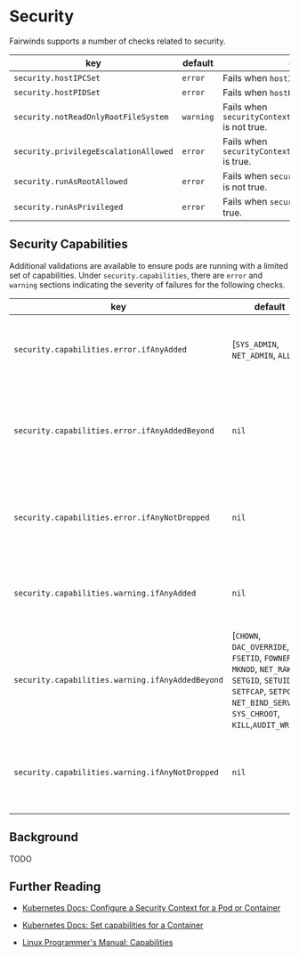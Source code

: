 # Security

Fairwinds supports a number of checks related to security.

key | default | description
----|---------|------------
`security.hostIPCSet` | `error` | Fails when `hostIPC` attribute is configured.
`security.hostPIDSet` | `error` | Fails when `hostPID` attribute is configured.
`security.notReadOnlyRootFileSystem` | `warning` | Fails when `securityContext.readOnlyRootFilesystem` is not true.
`security.privilegeEscalationAllowed` | `error` | Fails when `securityContext.allowPrivilegeEscalation` is true.
`security.runAsRootAllowed` | `error` | Fails when `securityContext.runAsNonRoot` is not true.
`security.runAsPrivileged` | `error` | Fails when `securityContext.privileged` is true.

## Security Capabilities

Additional validations are available to ensure pods are running with a limited set of capabilities. Under `security.capabilities`, there are `error` and `warning` sections indicating the severity of failures for the following checks.

key | default | description
----|---------|------------
`security.capabilities.error.ifAnyAdded` | [`SYS_ADMIN`, `NET_ADMIN`, `ALL`] | Fails when any of the listed capabilities have been added.
`security.capabilities.error.ifAnyAddedBeyond` | `nil` | Fails when any capabilities have been added beyond the specified list.
`security.capabilities.error.ifAnyNotDropped` | `nil` | Fails when any of the listed capabilities have not been dropped.
`security.capabilities.warning.ifAnyAdded` | `nil` | Fails when any of the listed capabilities have been added.
`security.capabilities.warning.ifAnyAddedBeyond` | [`CHOWN`, `DAC_OVERRIDE`, `FSETID`, `FOWNER`, `MKNOD`, `NET_RAW`, `SETGID`, `SETUID`, `SETFCAP`, `SETPCAP`, `NET_BIND_SERVICE`, `SYS_CHROOT`, `KILL`,`AUDIT_WRITE`] | Fails when any capabilities have been added beyond the specified list.
`security.capabilities.warning.ifAnyNotDropped` | `nil` | Fails when any of the listed capabilities have not been dropped.

## Background

TODO

## Further Reading
- [Kubernetes Docs: Configure a Security Context for a Pod or Container](https://kubernetes.io/docs/tasks/configure-pod-container/security-context/)

- [Kubernetes Docs: Set capabilities for a Container](https://kubernetes.io/docs/tasks/configure-pod-container/security-context/#set-capabilities-for-a-container)

- [Linux Programmer's Manual: Capabilities](http://man7.org/linux/man-pages/man7/capabilities.7.html)
